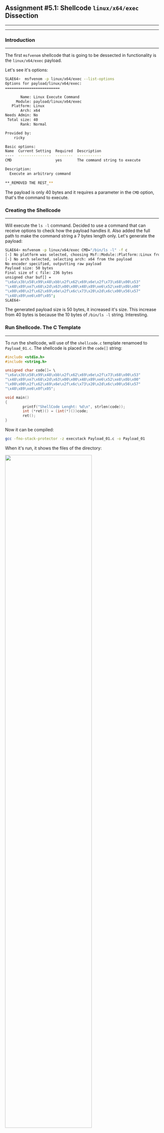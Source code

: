## Assignment #5.1: Shellcode `linux/x64/exec` Dissection
---
---
### Introduction
---
The first `msfvenom` shellcode that is going to be dessected in functionality is the `linux/x64/exec` payload.

Let's see it's options:
```bash
SLAE64>  msfvenom -p linux/x64/exec --list-options
Options for payload/linux/x64/exec:
=========================

       Name: Linux Execute Command
     Module: payload/linux/x64/exec
   Platform: Linux
       Arch: x64
Needs Admin: No
 Total size: 40
       Rank: Normal

Provided by:
    ricky

Basic options:
Name  Current Setting  Required  Description
----  ---------------  --------  -----------
CMD                    yes       The command string to execute

Description:
  Execute an arbitrary command
  
**_REMOVED THE REST_**
```
The payload is only 40 bytes and it requires a parameter in the `CMD` option, that's the command to execute. 

### Creating the Shellcode
---
Will execute the `ls -l` command. Decided to use a command that can receive options to check how the payload handles it. Also added the full path to make the command string a 7 bytes length only. Let's generate the payload:
```bash
SLAE64> msfvenom -p linux/x64/exec CMD="/bin/ls -l" -f c
[-] No platform was selected, choosing Msf::Module::Platform::Linux from the payload
[-] No arch selected, selecting arch: x64 from the payload
No encoder specified, outputting raw payload
Payload size: 50 bytes
Final size of c file: 236 bytes
unsigned char buf[] = 
"\x6a\x3b\x58\x99\x48\xbb\x2f\x62\x69\x6e\x2f\x73\x68\x00\x53"
"\x48\x89\xe7\x68\x2d\x63\x00\x00\x48\x89\xe6\x52\xe8\x0b\x00"
"\x00\x00\x2f\x62\x69\x6e\x2f\x6c\x73\x20\x2d\x6c\x00\x56\x57"
"\x48\x89\xe6\x0f\x05";
SLAE64> 

```
The generated payload size is 50 bytes, it increased it's size. This increase from 40 bytes is because the 10 bytes of `/bin/ls -l` string. Interesting.

### Run Shellcode. The C Template
---
To run the shellcode, will use of the `shellcode.c` template renamoed to `Payload_01.c`. The shellcode is placed in the `code[]` string:
```c
#include <stdio.h>
#include <string.h>

unsigned char code[]= \
"\x6a\x3b\x58\x99\x48\xbb\x2f\x62\x69\x6e\x2f\x73\x68\x00\x53"
"\x48\x89\xe7\x68\x2d\x63\x00\x00\x48\x89\xe6\x52\xe8\x0b\x00"
"\x00\x00\x2f\x62\x69\x6e\x2f\x6c\x73\x20\x2d\x6c\x00\x56\x57"
"\x48\x89\xe6\x0f\x05";

void main()
{
        printf("ShellCode Lenght: %d\n", strlen(code));
        int (*ret)() = (int(*)())code;
        ret();
}
```
Now it can be compiled:
```bash
gcc -fno-stack-protector -z execstack Payload_01.c -o Payload_01
```
When it's run, it shows the files of the directory:

<img src="https://galminyana.github.io/img/A051_Shellcode_Run.png" width="75%" height="75%">

### `objdump`: First Approach
---
Once we get the executable, will use `objdump` to disassemble the ASM code. As `objdump` disassembles the code by sections, the one of interest is the `<code>` section. Is the one containing the shellcode:

```bash
SLAE64> objdump -M intel -D Payload_01

**_REMOVED_**

0000000000004060 <code>:
    4060:	6a 3b                	push   0x3b
    4062:	58                   	pop    rax
    4063:	99                   	cdq    
    4064:	48 bb 2f 62 69 6e 2f 	movabs rbx,0x68732f6e69622f
    406b:	73 68 00 
    406e:	53                   	push   rbx
    406f:	48 89 e7             	mov    rdi,rsp
    4072:	68 2d 63 00 00       	push   0x632d
    4077:	48 89 e6             	mov    rsi,rsp
    407a:	52                   	push   rdx
    407b:	e8 0b 00 00 00       	call   408b <code+0x2b>
    4080:	2f                   	(bad)  
    4081:	62                   	(bad)  
    4082:	69 6e 2f 6c 73 20 2d 	imul   ebp,DWORD PTR [rsi+0x2f],0x2d20736c
    4089:	6c                   	ins    BYTE PTR es:[rdi],dx
    408a:	00 56 57             	add    BYTE PTR [rsi+0x57],dl
    408d:	48 89 e6             	mov    rsi,rsp
    4090:	0f 05                	syscall 
	...

**_REMOVED_**

SLAE64> 
```
Interesting that `objdump` detects some instructions as `(bad)`. Will have to check it.

### The Fun: GDB Analysis
---
After opening the file in `gdb` and set the `set disassembly-flavor intel`, a breakpoint is placed in `*&code` address. This is where the shellcode is placed and can start debugging just from there. Once the breakpoint is `set`, the `run` comand execs the code until reaching theit. Now if `disassemble` the code will show the payload code:
```bash
SLAE64> gdb ./Payload_01
GNU gdb (Debian 8.2.1-2+b3) 8.2.1

**_REMOVED_**

Reading symbols from ./Payload_01...(no debugging symbols found)...done.
(gdb) set disassembly-flavor intel
(gdb) break *&code
Breakpoint 1 at 0x4060
(gdb) run
Starting program: /root/SLAE64/Exam/Assignment05/Payload_01 
ShellCode Lenght: 13

Breakpoint 1, 0x0000555555558060 in code ()
(gdb) disassemble 
Dump of assembler code for function code:
=> 0x0000555555558060 <+0>:	push   0x3b
   0x0000555555558062 <+2>:	pop    rax
   0x0000555555558063 <+3>:	cdq    
   0x0000555555558064 <+4>:	movabs rbx,0x68732f6e69622f          <==
   0x000055555555806e <+14>:	push   rbx
   0x000055555555806f <+15>:	mov    rdi,rsp
   0x0000555555558072 <+18>:	push   0x632d                        <==
   0x0000555555558077 <+23>:	mov    rsi,rsp
   0x000055555555807a <+26>:	push   rdx
   0x000055555555807b <+27>:	call   0x55555555808b <code+43>     
   0x0000555555558080 <+32>:	(bad)  
   0x0000555555558081 <+33>:	(bad)  
   0x0000555555558082 <+34>:	imul   ebp,DWORD PTR [rsi+0x2f],0x2d20736c
   0x0000555555558089 <+41>:	ins    BYTE PTR es:[rdi],dx
   0x000055555555808a <+42>:	add    BYTE PTR [rsi+0x57],dl
   0x000055555555808d <+45>:	mov    rsi,rsp
   0x0000555555558090 <+48>:	syscall 
   0x0000555555558092 <+50>:	add    BYTE PTR [rax],al
End of assembler dump.
(gdb) 
```
In the code, can see that some hex values are stored in registers and then in the stack. Let's convert all those hex values to get any clue of what the shellcode does. For that Python is used to convert and reverse values:
```python
>>> "68732f6e69622f".decode('hex')[::-1]
'/bin/sh'
>>> "632d".decode('hex')[::-1]
'-c'
>>> 
```
Those values from lines +4 and +18 of the code are the command that the payload uses to execute the defined `CMD` command. Still have to find where the choosen command is stored. Let's review the content of memory positions for the `(bad)` instructions. Those instructions are in positions `0x0000555555558080` and `0x0000555555558081`. Let's get the contents with `gdb`:
```bash
   0x000055555555807b <+27>:	call   0x55555555808b <code+43>
   0x0000555555558080 <+32>:	(bad)                                        <==
   0x0000555555558081 <+33>:	(bad)                                        <==
   0x0000555555558082 <+34>:	imul   ebp,DWORD PTR [rsi+0x2f],0x2d20736c   
   0x0000555555558089 <+41>:	ins    BYTE PTR es:[rdi],dx
   0x000055555555808a <+42>:	add    BYTE PTR [rsi+0x57],dl
   0x000055555555808d <+45>:	mov    rsi,rsp
   0x0000555555558090 <+48>:	syscall 
   0x0000555555558092 <+50>:	add    BYTE PTR [rax],al
End of assembler dump.
(gdb) x/xg 0x0000555555558080
0x555555558080 <code+32>:	0x20736c2f6e69622f
(gdb) x/2xg 0x0000555555558080
0x555555558080 <code+32>:	0x20736c2f6e69622f	0xe689485756006c2d
(gdb) 
```
Let's check what's this hex values `0x20736c2f6e69622f` and `0xe689485756006c2d` are:
```python
>>> "20736c2f6e69622f".decode('hex')[::-1]
'/bin/ls '
>>> "e689485756006c2d".decode('hex')[::-1]
'-l\x00VWH\x89\xe6'
>>> 
```
Here is the command `/bin/ls -l` stored in 10 bytes plus a NULL for the end of the string. Found it, it's stored in the `.text` section when the payload is created by `msfvenom`. The rest of the contents, `\x00VWH\x89\xe6` are the code instructions. With this, discovered why the mess in the code with the `(bad)` as it's for storing the command. 

> At this point we know that `/bin/sh -c` is stored in the stack, and the `/bin/ls -l` in the `.text` section in the 

Going further, a `syscall` instruction is made. Let's get which one is and what are it's parameters. Reviewing the code, the instructions at +0 and +2 assigns the `0x3b` value to RAX, the register to define the syscall number. This value is decimal 59 that stands for the `execve` syscall:
```bash
Dump of assembler code for function code:
=> 0x0000555555558060 <+0>:	push   0x3b   <==  Syscall Number
   0x0000555555558062 <+2>:	pop    rax    <==
   0x0000555555558063 <+3>:	cdq    
**_REMOVED_**
   0x0000555555558092 <+50>:	add    BYTE PTR [rax],al
End of assembler dump.
(gdb) 
```
From `execve` manpage:
```c
int  execve  (const  char  *filename,  const  char *argv [], const char *envp[]);
```
In assembly, params for this syscall are mapped to the following registers:
- RDI for `const  char  *filename`. This has to be the pointer to the `/bin/sh` command that's stored in the stack.
- RSI for `const  char *argv []`. The pointer to the address of the parameters for the command, in this case parameters are `/bin/sh` itself and `-c`.
- RDX for `const char *envp[]`. This value will be NULL (`0x0000000000000000`).
This is done in the following line codes:
```asm
(gdb) disassemble 
Dump of assembler code for function code:
**_REMOVED_**
   0x0000555555558063 <+3>:	cdq                 <== RDX <- 0x00
   0x0000555555558064 <+4>:	movabs rbx,0x68732f6e69622f
   0x000055555555806e <+14>:	push   rbx          <== Stores /bin/sh
   0x000055555555806f <+15>:	mov    rdi,rsp      <== RSP has the pointer to /bin/sh, puts it in RDI
   0x0000555555558072 <+18>:	push   0x632d
   0x0000555555558077 <+23>:	mov    rsi,rsp      <== Second parameter
**_REMOVED_**
End of assembler dump.
(gdb) 
```














### GitHub Repo Files
---
The [GitHub Repo](https://github.com/galminyana/SLAE64/tree/main/Assignment05) for this assignment contains the following files:

- [Payload_01.c](https://github.com/galminyana/SLAE64/blob/main/Assignment05/Payload_01.c) : The C file cloned from `shellcode.c` to execute the `linux/x64/exec` shellcode
- [Payload_02.c](https://github.com/galminyana/SLAE64/blob/main/Assignment05/Payload_02.c) : The C file cloned from `shellcode.c` to execute the shellcode
- [Payload_03.c](https://github.com/galminyana/SLAE64/blob/main/Assignment05/Payload_03.c) : The C file cloned from `shellcode.c` to execute the shellcode

### The End
---
This pages have been created for completing the requirements of the [SecurityTube Linux Assembly Expert certification](http://www.securitytube-training.com/online-courses/x8664-assembly-and-shellcoding-on-linux/index.html).

Student ID: PA-14628
 
